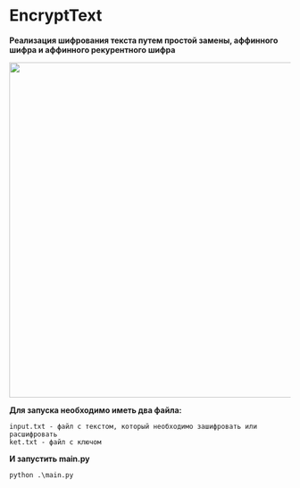 # EncryptText
**Реализация шифрования текста путем простой замены, аффинного шифра и аффинного рекурентного шифра**

<img src="https://i.ytimg.com/vi/S0BCRtskDYA/maxresdefault.jpg" width="1280" height="600">

**Для запуска необходимо иметь два файла:**
```
input.txt - файл с текстом, который необходимо зашифровать или расшифровать
ket.txt - файл с ключом
```
**И запустить main.py**
```
python .\main.py
```
